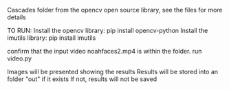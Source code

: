 Cascades folder from the opencv open source library, see the files for more details



TO RUN:
Install the opencv library:  pip install opencv-python
Install the imutils library: pip install imutils

confirm that the input video noahfaces2.mp4 is within the folder.
run video.py

Images will be presented showing the results
Results will be stored into an folder "out" if it exists
If not, results will not be saved